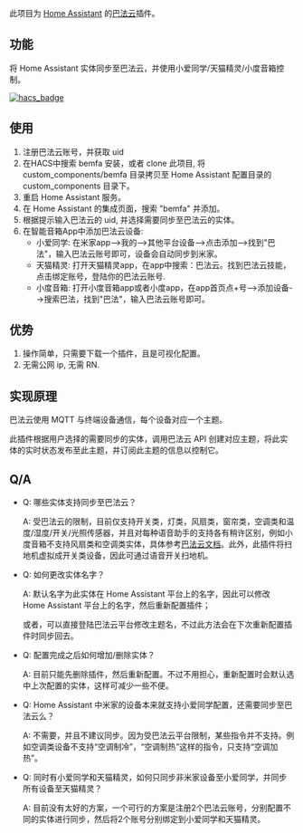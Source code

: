 此项目为 [Home Assistant](https://www.home-assistant.io/) 的[巴法云](https://cloud.bemfa.com/)插件。

## 功能
将 Home Assistant 实体同步至巴法云，并使用小爱同学/天猫精灵/小度音箱控制。

[![hacs_badge](https://img.shields.io/badge/HACS-Default-41BDF5.svg?style=for-the-badge)](https://github.com/hacs/integration)

## 使用
  1. 注册巴法云账号，并获取 uid
  2. 在HACS中搜索 bemfa 安装，或者 clone 此项目, 将 custom\_components/bemfa 目录拷贝至 Home Assistant 配置目录的 custom\_components 目录下。
  3. 重启 Home Assistant 服务。
  4. 在 Home Assistant 的集成页面，搜索 "bemfa" 并添加。
  5. 根据提示输入巴法云的 uid, 并选择需要同步至巴法云的实体。
  6. 在智能音箱App中添加巴法云设备:
     * 小爱同学: 在米家app-->我的-->其他平台设备-->点击添加-->找到"巴法"，输入巴法云账号即可，设备会自动同步到米家。
     * 天猫精灵: 打开天猫精灵app，在app中搜索：巴法云。找到巴法云技能，点击绑定账号，登陆你的巴法云账号.
     * 小度音箱: 打开小度音箱app或者小度app，在app首页点+号-->添加设备-->搜索巴法，找到"巴法"，输入巴法云账号即可。

## 优势
  1. 操作简单，只需要下载一个插件，且是可视化配置。
  2. 无需公网 ip, 无需 RN.

## 实现原理
巴法云使用 MQTT 与终端设备通信，每个设备对应一个主题。

此插件根据用户选择的需要同步的实体，调用巴法云 API 创建对应主题，将此实体的实时状态发布至此主题，并订阅此主题的信息以控制它。

## Q/A
  - Q: 哪些实体支持同步至巴法云？

    A: 受巴法云的限制，目前仅支持开关类，灯类，风扇类，窗帘类，空调类和温度/湿度/开关/光照传感器，并且对每种语音助手的支持各有稍许区别，例如小度音箱不支持风扇类和空调类实体，具体参考[巴法云文档](https://cloud.bemfa.com/docs/#/)。此外，此插件将扫地机虚拟成开关类设备，因此可通过语音开关扫地机。

  - Q: 如何更改实体名字？

    A: 默认名字为此实体在 Home Assistant 平台上的名字，因此可以修改 Home Assistant 平台上的名字，然后重新配置插件；

       或者，可以直接登陆巴法云平台修改主题名，不过此方法会在下次重新配置插件时同步回去。

  - Q: 配置完成之后如何增加/删除实体？

    A: 目前只能先删除插件，然后重新配置。不过不用担心，重新配置时会默认选中上次配置的实体，这样可减少一些不便。

  - Q: Home Assistant 中米家的设备本来就支持小爱同学配置，还需要同步至巴法云么？

    A: 不需要，并且不建议同步。因为受巴法云平台限制，某些指令并不支持。例如空调类设备不支持“空调制冷”，“空调制热”这样的指令，只支持“空调加热”。

  - Q: 同时有小爱同学和天猫精灵，如何只同步非米家设备至小爱同学，并同步所有设备至天猫精灵？

    A: 目前没有太好的方案，一个可行的方案是注册2个巴法云账号，分别配置不同的实体进行同步，然后将2个账号分别绑定到小爱同学和天猫精灵。
